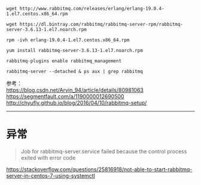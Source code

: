 ```$xslt
wget http://www.rabbitmq.com/releases/erlang/erlang-19.0.4-1.el7.centos.x86_64.rpm

wget https://dl.bintray.com/rabbitmq/rabbitmq-server-rpm/rabbitmq-server-3.6.13-1.el7.noarch.rpm
```

```$xslt
rpm -ivh erlang-19.0.4-1.el7.centos.x86_64.rpm

yum install rabbitmq-server-3.6.13-1.el7.noarch.rpm
```

```
rabbitmq-plugins enable rabbitmq_management
```

```
rabbitmq-server --detached & ps aux | grep rabbitmq
```

参考：  
https://blog.csdn.net/Arvin_94/article/details/80981063  
https://segmentfault.com/a/1190000012690500   
http://chyufly.github.io/blog/2016/04/10/rabbitmq-setup/  


---
# 异常
>Job for rabbitmq-server.service failed because the control process exited with error code

https://stackoverflow.com/questions/25816918/not-able-to-start-rabbitmq-server-in-centos-7-using-systemctl
